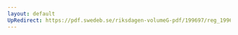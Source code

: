 ```yaml
---
layout: default
UpRedirect: https://pdf.swedeb.se/riksdagen-volumeG-pdf/199697/reg_199697/reg_199697_0468.pdf
---
```

